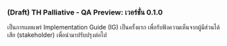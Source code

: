 ### (Draft) TH Palliative - QA Preview: เวอร์ชั่น 0.1.0

เป็นการเผยแพร่ Implementation Guide (IG) เป็นครั้งแรก เพื่อรับฟังความเห็นจากผู้มีส่วนได้เสีย (stakeholder) เพื่อนำมาปรับปรุงต่อไป
